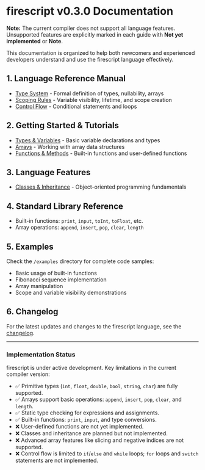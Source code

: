 # firescript v0.3.0 Documentation

**Note:** The current compiler does not support all language features. Unsupported features are explicitly marked in each guide with **Not yet implemented** or **Note**.

This documentation is organized to help both newcomers and experienced developers understand and use the firescript language effectively.

## 1. Language Reference Manual

* [Type System](reference/type_system.md) - Formal definition of types, nullability, arrays
* [Scoping Rules](reference/scoping.md) - Variable visibility, lifetime, and scope creation
* [Control Flow](reference/control_flow.md) - Conditional statements and loops

## 2. Getting Started & Tutorials

* [Types & Variables](reference/variables.md) - Basic variable declarations and types
* [Arrays](reference/arrays.md) - Working with array data structures
* [Functions & Methods](reference/functions.md) - Built-in functions and user-defined functions

## 3. Language Features

* [Classes & Inheritance](reference/classes.md) - Object-oriented programming fundamentals

## 4. Standard Library Reference

* Built-in functions: `print`, `input`, `toInt`, `toFloat`, etc.
* Array operations: `append`, `insert`, `pop`, `clear`, `length`

## 5. Examples

Check the `/examples` directory for complete code samples:

* Basic usage of built-in functions
* Fibonacci sequence implementation
* Array manipulation
* Scope and variable visibility demonstrations

## 6. Changelog

For the latest updates and changes to the firescript language, see the [changelog](changelog.md).

---

### Implementation Status

firescript is under active development. Key limitations in the current compiler version:

* ✅ Primitive types (`int`, `float`, `double`, `bool`, `string`, `char`) are fully supported.
* ✅ Arrays support basic operations: `append`, `insert`, `pop`, `clear`, and `length`.
* ✅ Static type checking for expressions and assignments.
* ✅ Built-in functions: `print`, `input`, and type conversions.
* ❌ User-defined functions are not yet implemented.
* ❌ Classes and inheritance are planned but not implemented.
* ❌ Advanced array features like slicing and negative indices are not supported.
* ❌ Control flow is limited to `if`/`else` and `while` loops; `for` loops and `switch` statements are not implemented.
